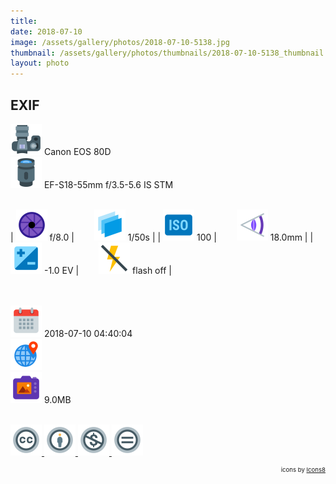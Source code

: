 ```yaml
---
title: ‎
date: 2018-07-10
image: /assets/gallery/photos/2018-07-10-5138.jpg
thumbnail: /assets/gallery/photos/thumbnails/2018-07-10-5138_thumbnail.jpg
layout: photo
---
```

<style>
  div.container {
    width: 100% !important;
    max-width: none !important;
  }
  img.main-img {
    width: 100% !important;
    height: auto !important;
    max-width: 1500px !important;
    max-height: none !important;
  }
  img.exif {
    width: 50px;
    height: 50px;
  }
</style>

## EXIF
<img src='/assets/images/icons/camera.png' class='exif'> Canon EOS 80D  
<img src='/assets/images/icons/lens.png' class='exif'> EF-S18-55mm f/3.5-5.6 IS STM
<br><br>

| <img src='/assets/images/icons/aperture.png' class='exif'> f/8.0 | &emsp;&emsp;<img src='/assets/images/icons/shutter-speed.png' class='exif'> 1/50s |
| <img src='/assets/images/icons/iso.png' class='exif'> 100 | &emsp;&emsp;<img src='/assets/images/icons/focal-length.png' class='exif'> 18.0mm |
| <img src='/assets/images/icons/exposure.png' class='exif'> -1.0 EV | &emsp;&emsp;<img src='/assets/images/icons/flash-off.png' class='exif'> flash off |

<br><br>
<img src='/assets/images/icons/calendar.png' class='exif'> 2018-07-10 04:40:04  
<img src='/assets/images/icons/location.png' class='exif'>   
<img src='/assets/images/icons/image.png' class='exif'> 9.0MB

<br>
<a href='https://creativecommons.org/licenses/by-nc-nd/2.0/' class='no-underline'>
  <img src='/assets/images/icons/ccl/cc.png'>
  <img src='/assets/images/icons/ccl/by.png'>
  <img src='/assets/images/icons/ccl/nc.png'>
  <img src='/assets/images/icons/ccl/nd.png'>
</a>

<span style='float: right; font-size: 0.6rem'>icons by <a target="_blank" href="https://icons8.com">Icons8</a></span>
<br>
